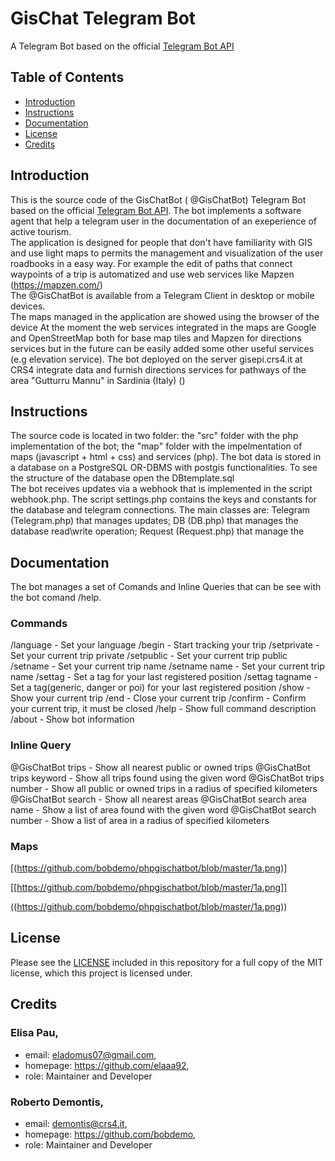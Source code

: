 # GisChat Telegram Bot

A Telegram Bot based on the official [Telegram Bot API](https://core.telegram.org/bots/api)

## Table of Contents
- [Introduction](#introduction)
- [Instructions](#instructions)
- [Documentation](#documentation)
- [License](#license)
- [Credits](#credits)

## Introduction
This is the source code of the GisChatBot ( @GisChatBot) Telegram Bot based on the official [Telegram Bot API]( https://core.telegram.org/bots/api ). 
The bot implements a software agent that help a telegram user in the documentation of an exeperience of active tourism.  
The application is designed for people that don't have familiarity with GIS and use light maps to permits the management and visualization of the user roadbooks in a easy way.
For example the edit of paths that connect waypoints of a trip is automatized and use web services like Mapzen (https://mapzen.com/)        
The @GisChatBot is available from a Telegram Client in desktop or mobile devices.   
The maps managed in the application are showed using the browser of the device 
At the moment the web services integrated in the maps are Google and OpenStreetMap both for base map tiles and Mapzen for directions services but in the future can be easily added some other useful services (e.g elevation service).
The bot deployed on the server gisepi.crs4.it at CRS4 integrate data and furnish directions services for pathways of the area "Gutturru Mannu" in Sardinia (Italy) ()

## Instructions
The source code is located in two folder: the "src" folder with the php implementation of the bot; the "map" folder with the impelmentation of maps (javascript + html + css) and services (php).
The bot data is stored in a database on a PostgreSQL OR-DBMS with postgis functionalities. To see the structure of the database open the DBtemplate.sql  
The bot receives updates via a webhook that is implemented in the script webhook.php. The script settings.php contains the keys and constants for the database and telegram connections. 
The main classes are: Telegram (Telegram.php) that manages updates; DB (DB.php) that manages the database read\write operation; Request (Request.php) that manage the 

## Documentation
The bot manages a set of Comands and Inline Queries that can be see with the bot comand /help. 

### Commands 
/language - Set your language
/begin - Start tracking your trip
/setprivate - Set your current trip private
/setpublic - Set your current trip public
/setname - Set your current trip name
/setname name - Set your current trip name
/settag - Set a tag for your last registered position
/settag tagname - Set a tag(generic, danger or poi) for your last registered position
/show - Show your current trip
/end - Close your current trip
/confirm - Confirm your current trip, it must be closed
/help - Show full command description
/about - Show bot information

### Inline Query
@GisChatBot trips - Show all nearest public or owned trips
@GisChatBot trips keyword - Show all trips found using the given word
@GisChatBot trips number - Show all public or owned trips in a radius of specified kilometers
@GisChatBot search - Show all nearest areas
@GisChatBot search area name - Show a list of area found with the given word
@GisChatBot search number - Show a list of area in a radius of specified kilometers 

### Maps


[(https://github.com/bobdemo/phpgischatbot/blob/master/1a.png)]

[[https://github.com/bobdemo/phpgischatbot/blob/master/1a.png]]

((https://github.com/bobdemo/phpgischatbot/blob/master/1a.png))


## License
Please see the [LICENSE](LICENSE.md) included in this repository for a full copy of the MIT license,
which this project is licensed under.

## Credits

###  Elisa Pau,
 - email: eladomus07@gmail.com,
 - homepage: https://github.com/elaaa92,
 - role: Maintainer and Developer

###  Roberto Demontis,
 - email: demontis@crs4.it,
 - homepage: https://github.com/bobdemo,
 - role: Maintainer and Developer

